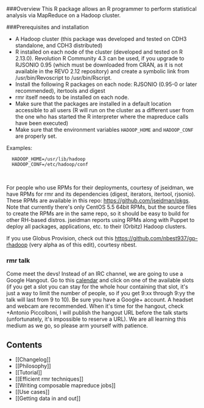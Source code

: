 ###Overview
This R package allows an R programmer to perform statistical analysis via MapReduce on a Hadoop cluster. 

###Prerequisites and installation
* A Hadoop cluster (this package was developed and tested on CDH3 standalone, and CDH3 distributed)
* R installed on each node of the cluster (developed and tested on R 2.13.0). Revolution R Community 4.3 can be used, if you upgrade to RJSONIO 0.95 (which must be downloaded from CRAN, as it is not available in the REVO 2.12 repository) and create a symbolic link from /usr/bin/Revoscript to /usr/bin/Rscript.
* Install the following R packages on each node: RJSONIO (0.95-0 or later recommended), itertools and digest
* rmr itself needs to be installed on each node.
* Make sure that the packages are installed in a default location accessible to all users (R will run on the cluster as a different user from the one who has started the R interpreter where the mapreduce calls have been executed)
* Make sure that the environment variables `HADOOP_HOME` and `HADOOP_CONF` are properly set.
  
Examples:

      HADOOP_HOME=/usr/lib/hadoop  
      HADOOP_CONF=/etc/hadoop/conf
<br>

For people who use RPMs for their deployments, courtesy of jseidman, we have RPMs for rmr and its dependencies (digest, iterators, itertool, rjsonio). These RPMs are available in this repo: https://github.com/jseidman/pkgs. Note that currently there's only CentOS 5.5 64bit RPMs, but the source files to create the RPMs are in the same repo, so it should be easy to build for other RH-based distros. jseidman reports using RPMs along with Puppet to deploy all packages, applications, etc. to their (Orbitz) Hadoop clusters.

If you use Globus Provision, check out this https://github.com/nbest937/gp-rhadoop (very alpha as of this edit), courtesy nbest.

### rmr talk
Come meet the devs! Instead of an IRC channel, we are going to use a Google Hangout. Go to this [calendar](https://www.google.com/calendar/selfsched?sstoken=UU1Dc1pfaW1zVG9FfGRlZmF1bHR8Y2RmZGFiNjUyYWQ4YWU0MWIxYzQ5ZjQwMjU4NmYxNjE) and click on one of the available slots (if you get a slot you can stay for the whole hour containing that slot, it's just a way to limit the number of people, so if you get 9:xx through 9:yy the talk will last from 9 to 10). Be sure you have a Google+ account. A headset and webcam are recommended. When it's time for the hangout, check +Antonio Piccolboni, I will publish the hangout URL before the talk starts (unfortunately, it's impossible to reserve a URL). We are all learning this medium as we go, so please arm yourself with patience.

## Contents

* [[Changelog]]
* [[Philosophy]]
* [[Tutorial]]
* [[Efficient rmr techniques]] 
* [[Writing composable mapreduce jobs]] 
* [[Use cases]]
* [[Getting data in and out]]
